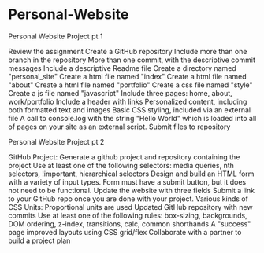 # Personal-Website

Personal Website Project pt 1

Review the assignment
Create a GitHub repository
Include more than one branch in the repository
More than one commit, with the descriptive commit messages
Include a descriptive Readme file
Create a directory named "personal_site"
Create a html file named "index"
Create a html file named "about"
Create a html file named "portfolio"
Create a css file named "style"
Create a js file named "javascript"
Include three pages: home, about, work/portfolio
Include a header with links
Personalized content, including both formatted text and images
Basic CSS styling, included via an external file
A call to console.log with the string "Hello World" which is loaded into all of pages on your site as an external script.
Submit files to repository

Personal Website Project pt 2

GitHub Project: Generate a github project and repository containing the project
Use at least one of the following selectors: media queries, nth selectors, !important, hierarchical selectors
Design and build an HTML form with a variety of input types. Form must have a submit button, but it does not need to be functional.
Update the website with three fields
Submit a link to your GitHub repo once you are done with your project.
Various kinds of CSS Units: Proportional units are used
Updated GitHub repository with new commits
Use at least one of the following rules: box-sizing, backgrounds, DOM ordering, z-index, transitions, calc, common shorthands
A "success" page
improved layouts using CSS grid/flex
Collaborate with a partner to build a project plan